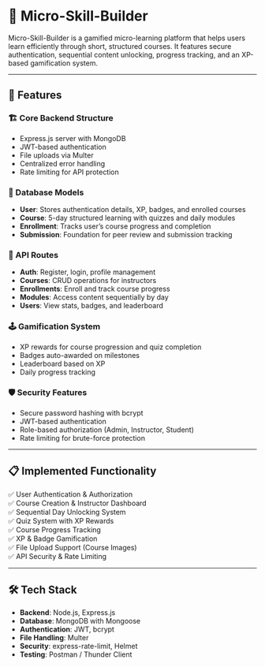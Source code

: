 # 🧠 Micro-Skill-Builder

Micro-Skill-Builder is a gamified micro-learning platform that helps users learn efficiently through short, structured courses. It features secure authentication, sequential content unlocking, progress tracking, and an XP-based gamification system.

---

## 🚀 Features

### 🏗️ Core Backend Structure
- Express.js server with MongoDB
- JWT-based authentication
- File uploads via Multer
- Centralized error handling
- Rate limiting for API protection

### 🧱 Database Models
- **User**: Stores authentication details, XP, badges, and enrolled courses
- **Course**: 5-day structured learning with quizzes and daily modules
- **Enrollment**: Tracks user’s course progress and completion
- **Submission**: Foundation for peer review and submission tracking

### 📡 API Routes
- **Auth**: Register, login, profile management
- **Courses**: CRUD operations for instructors
- **Enrollments**: Enroll and track course progress
- **Modules**: Access content sequentially by day
- **Users**: View stats, badges, and leaderboard

### 🕹️ Gamification System
- XP rewards for course progression and quiz completion
- Badges auto-awarded on milestones
- Leaderboard based on XP
- Daily progress tracking

### 🛡️ Security Features
- Secure password hashing with bcrypt
- JWT-based authentication
- Role-based authorization (Admin, Instructor, Student)
- Rate limiting for brute-force protection

---

## 📋 Implemented Functionality
✅ User Authentication & Authorization  
✅ Course Creation & Instructor Dashboard  
✅ Sequential Day Unlocking System  
✅ Quiz System with XP Rewards  
✅ Course Progress Tracking  
✅ XP & Badge Gamification  
✅ File Upload Support (Course Images)  
✅ API Security & Rate Limiting  

---

## 🛠️ Tech Stack

- **Backend**: Node.js, Express.js
- **Database**: MongoDB with Mongoose
- **Authentication**: JWT, bcrypt
- **File Handling**: Multer
- **Security**: express-rate-limit, Helmet
- **Testing**: Postman / Thunder Client
